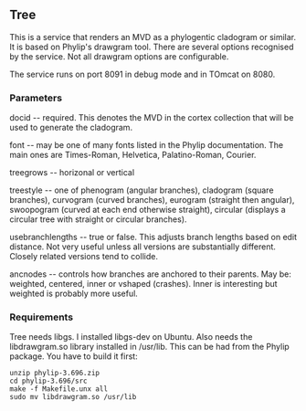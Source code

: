 ## Tree

This is a service that renders an MVD as a phylogentic cladogram or 
similar. It is based on Phylip's drawgram tool. There are several 
options recognised by the service. Not all drawgram options are 
configurable.

The service runs on port 8091 in debug mode and in TOmcat on 8080.

### Parameters
docid -- required. This denotes the MVD in the cortex collection that
will be used to generate the cladogram.

font -- may be one of many fonts listed in the Phylip documentation. The 
main ones are Times-Roman, Helvetica, Palatino-Roman, Courier.

treegrows -- horizonal or vertical

treestyle -- one of phenogram (angular branches), cladogram (square 
branches), curvogram (curved branches), eurogram (straight then 
angular), swoopogram (curved at each end otherwise straight), circular 
(displays a circular tree with straight or circular branches).

usebranchlengths -- true or false. This adjusts branch lengths based on 
edit distance. Not very useful unless all versions are substantially 
different. Closely related versions tend to collide.
 
ancnodes -- controls how branches are anchored to their parents. May be: 
weighted, centered, inner or vshaped (crashes). Inner is interesting but 
weighted is probably more useful.

### Requirements
Tree needs libgs. I installed libgs-dev on Ubuntu. Also needs the 
libdrawgram.so library installed in /usr/lib. This can be had from the 
Phylip package. You have to build it first:

    unzip phylip-3.696.zip
    cd phylip-3.696/src
    make -f Makefile.unx all
    sudo mv libdrawgram.so /usr/lib

